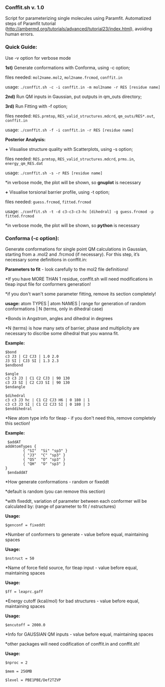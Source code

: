 ### Conffit.sh v. 1.0

Script for parameterizing single molecules using Paramfit.
Automatized steps of Paramfit tutorial (http://ambermd.org/tutorials/advanced/tutorial23/index.html), avoiding human errors.

### Quick Guide:

Use -v option for verbose mode 

**1st)** Generate conformations with Conforma, using -c option;

files needed: `mol2name.mol2`, `mol2name.frcmod`, `conffit.in`

usage: `./conffit.sh -c -i conffit.in -m mol2name -r RES [residue name] `


**2nd)** Run QM inputs in Gaussian, put outputs in qm_outs directory; 


**3rd)** Run Fitting with -f option;

files needed: `RES.prmtop`, `RES_valid_structures.mdcrd`, `qm_outs/RES*.out`, `conffit.in`

usage: `./conffit.sh -f -i conffit.in -r RES [residue name] `


**Posterior Analysis:**

**+** Visualise structure quality with Scatterplots, using -s option;

files needed: `RES.prmtop`, `RES_valid_structures.mdcrd`, `prms.in`, `energy_qm_RES.dat`

usage: `./conffit.sh -s -r RES [residue name]`

*in verbose mode, the plot will be shown, so **gnuplot** is necessary

**+** Visualise torsional barrier profile, using -t option; 

files needed: `guess.frcmod`, `fitted.frcmod`

usage: `./conffit.sh -t -d c3-c3-c3-hc [dihedral] -g guess.frcmod -p fitted.frcmod`

*in verbose mode, the plot will be shown, so **python** is necessary 

### Conforma (-c option):
Generate conformations for single point QM calculations in Gaussian, starting from a .mol2 and .frcmod (if necessary). For this step, it’s necessary some definitions in conffit.in:

**Parameters to fit** - look carefully to the mol2 file definitions!

*If you have MORE THAN 1 residue, conffit.sh will need modifications in tleap input file for conformers generation!

*if you don't wan't some parameter fitting, remove its section completely!

**usage:** atom TYPES | atom NAMES | range for generation of random conformations | N (terms, only in dihedral case)

*Bonds in Angstrom, angles and dihedral in degrees

*N (terms) is how many sets of barrier, phase and multiplicity are necessary to discribe some dihedral that you wanna fit.

**Example:**

```
$bond
c3 J3 | C2 CJ3 | 1.0 2.0 
J3 SI | CJ3 SI | 1.3 2.3 
$endbond
```

```
$angle
c3 c3 J3 | C1 C2 CJ3 | 90 130 
c3 J3 SI | C2 CJ3 SI | 90 130 
$endangle
```

```
$dihedral
c3 c3 J3 hc | C1 C2 CJ3 H6 | 0 180 | 1
c3 c3 J3 SI | C1 C2 CJ3 SI | 0 180 | 3
$enddihedral
```

*New atom type info for tleap - if you don't need this, remove completely this section!

**Example:**

```
 $addAT
addAtomTypes {
        { "SI"  "Si" "sp3" }
        { "J3"  "C" "sp3" }
        { "QS"  "O" "sp3" }
        { "QH"  "O" "sp3" }
}
 $endaddAT
```

*How generate conformations - random or fixeddt

*default is random (you can remove this section)

*with fixeddt, variation of parameter between each conformer will be calculated by: (range of parameter to fit / nstructures)

**Usage:**

`$genconf = fixeddt`

*Number of conformers to generate - value before equal, maintaining spaces

**Usage:**

`$nstruct = 50`

 *Name of force field source, for tleap input - value before equal, maintaining spaces

**Usage:**

`$ff = leaprc.gaff`

 *Energy cutoff (kcal/mol) for bad structures - value before equal, maintaining spaces

**Usage:**

`$encutoff = 2000.0`

 *Info for GAUSSIAN QM inputs - value before equal, maintaining spaces

*other packages will need codification of conffit.in and conffit.sh!

**Usage:**

`$nproc = 2`

`$mem = 256MB`

`$level = PBE1PBE/Def2TZVP`
